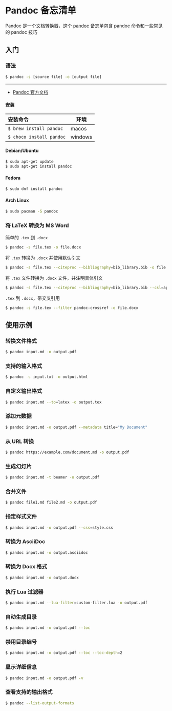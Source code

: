 
<!-- 
Source: https://github.com/jaywcjlove/reference/blob/main/docs/pandoc.md
Retrieved on: 2025-07-04
-->

Pandoc 备忘清单
===

Pandoc 是一个文档转换器，这个 [pandoc](https://pandoc.org/) 备忘单包含 pandoc 命令和一些常见的 pandoc 技巧

入门
---

### 语法

```bash
$ pandoc -s [source file] -o [output file]
```

---

- [Pandoc 官方文档](https://pandoc.org/)

#### 安装

安装命令 | 环境
:-|-
`$ brew install pandoc`   | macos
`$ choco install pandoc`    | windows

#### Debian/Ubuntu

```bash
$ sudo apt-get update
$ sudo apt-get install pandoc
```

#### Fedora

```bash
$ sudo dnf install pandoc
```

#### Arch Linux

```bash
$ sudo pacman -S pandoc
```

### 将 LaTeX 转换为 MS Word
<!--rehype:wrap-class=col-span-2-->

简单的 `.tex` 到 `.docx`

```bash
$ pandoc -s file.tex -o file.docx
```

将 `.tex` 转换为 `.docx` 并使用默认引文

```bash
$ pandoc -s file.tex --citeproc --bibliography=bib_library.bib -o file.docx
```

将 `.tex` 文件转换为 `.docx` 文件，并注明具体引文

```bash
$ pandoc -s file.tex --citeproc --bibliography=bib_library.bib --csl=apa.csl -o file.docx
```

`.tex` 到 `.docx`，带交叉引用

```bash
$ pandoc -s file.tex --filter pandoc-crossref -o file.docx
```

使用示例
---

### 转换文件格式

```bash
$ pandoc input.md -o output.pdf
```

### 支持的输入格式

```bash
$ pandoc -s input.txt -o output.html
```

### 自定义输出格式

```bash
$ pandoc input.md --to=latex -o output.tex
```

### 添加元数据

```bash
$ pandoc input.md -o output.pdf --metadata title="My Document"
```
<!--rehype:className=wrap-text-->

### 从 URL 转换

```bash
$ pandoc https://example.com/document.md -o output.pdf
```
<!--rehype:className=wrap-text-->

### 生成幻灯片

```bash
$ pandoc input.md -t beamer -o output.pdf
```

### 合并文件

```bash
$ pandoc file1.md file2.md -o output.pdf
```

### 指定样式文件

```bash
$ pandoc input.md -o output.pdf --css=style.css
```
<!--rehype:className=wrap-text-->

### 转换为 AsciiDoc

```bash
$ pandoc input.md -o output.asciidoc
```

### 转换为 Docx 格式

```bash
$ pandoc input.md -o output.docx
```

### 执行 Lua 过滤器

```bash
$ pandoc input.md --lua-filter=custom-filter.lua -o output.pdf
```
<!--rehype:className=wrap-text-->

### 自动生成目录

```bash
$ pandoc input.md -o output.pdf --toc
```

### 禁用目录编号

```bash
$ pandoc input.md -o output.pdf --toc --toc-depth=2
```
<!--rehype:className=wrap-text-->

### 显示详细信息

```bash
$ pandoc input.md -o output.pdf -v
```

### 查看支持的输出格式

```bash
$ pandoc --list-output-formats
```
